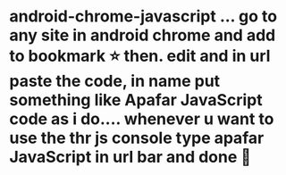 # android-chrome-javascript ... go to any site in android chrome and add to bookmark ⭐ then. edit and in url paste the code, in name put something like Apafar JavaScript code as i do.... whenever u want to use the thr js console type apafar JavaScript in url bar and done 🧰

